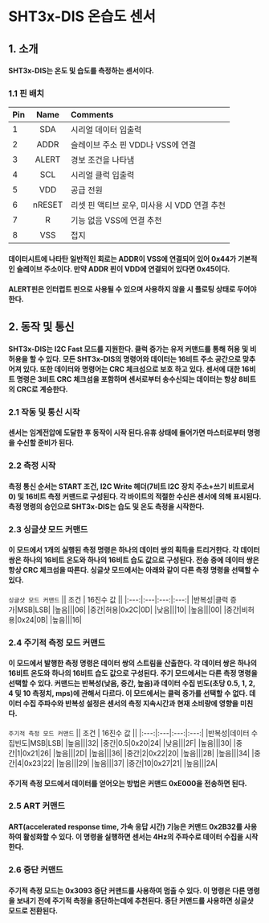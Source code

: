 # **SHT3x-DIS 온습도 센서**
## **1. 소개**
#### SHT3x-DIS는 온도 및 습도를 측정하는 센서이다.
### **1.1 핀 배치**
|Pin|Name|Comments|
|---|:---:|:---|
|1|SDA|시리얼 데이터 입출력|
|2|ADDR|슬레이브 주소 핀 VDD나 VSS에 연결|
|3|ALERT|경보 조건을 나타냄|
|4|SCL|시리얼 클럭 입출력|
|5|VDD|공급 전원|
|6|nRESET|리셋 핀 액티브 로우, 미사용 시 VDD 연결 추천|
|7|R|기능 없음 VSS에 연결 추천|
|8|VSS|접지|
#### 데이터시트에 나타탄 일반적인 회로는 ADDR이 VSS에 연결되어 있어 0x44가 기본적인 슬레이브 주소이다. 만약 ADDR 핀이 VDD에 연결되어 있다면 0x45이다.
#### ALERT핀은 인터럽트 핀으로 사용될 수 있으며 사용하지 않을 시 플로팅 상태로 두어야 한다.
## **2. 동작 및 통신**
#### SHT3x-DIS는 I2C Fast 모드를 지원한다. 클럭 증가는 유저 커맨드를 통해 허용 및 비허용을 할 수 있다. 모든 SHT3x-DIS의 명령어와 데이터는 16비트 주소 공간으로 맞추어져 있다. 또한 데이터와 명령어는 CRC 체크섬으로 보호 하고 있다. 센서에 대한 16비트 명령은 3비트 CRC 체크섬을 포함하며 센서로부터 송수신되는 데이터는 항상 8비트의 CRC로 계승한다.
### **2.1 작동 및 통신 시작**
#### 센서는 임계전압에 도달한 후 동작이 시작 된다.유휴 상태에 들어가면 마스터로부터 명령을 수신할 준비가 된다.
### **2.2 측정 시작**
#### 측정 통신 순서는 START 조건, I2C Write 헤더(7비트 I2C 장치 주소+쓰기 비트로서 0) 및 16비트 측정 커맨드로 구성된다. 각 바이트의 적절한 수신은 센서에 의해 표시된다. 측정 명령의 승인으로 SHT3x-DIS는 습도 및 온도 측정을 시작한다.
### **2.3 싱글샷 모드 커맨드**
#### 이 모드에서 1개의 실행된 측정 명령은 하나의 데이터 쌍의 획득을 트리거한다. 각 데이터 쌍은 하나의 16비트 온도와 하나의 16비트 습도 값으로 구성된다. 전송 중에 데이터 쌍은 항상 CRC 체크섬을 따른다. 싱글샷 모드에서는 아래와 같이 다른 측정 명령을 선택할 수 있다. 
`싱글샷 모드 커맨드`
|| 조건 | 16진수 값 ||
|:---:|:---|:---:|:---:|
|반복성|클럭 증가|MSB|LSB|
|높음|||06|
|중간|허용|0x2C|0D|
|낮음|||10|
|높음|||00|
|중간|비허용|0x24|0B|
|높음|||16|
### **2.4 주기적 측정 모드 커맨드**
#### 이 모드에서 발행한 측정 명령은 데이터 쌍의 스트림을 산출한다. 각 데이터 쌍은 하나의 16비트 온도와 하나의 16비트 습도 값으로 구성된다. 주기 모드에서는 다른 측정 명령을 선택할 수 있다. 커맨드는 반복성(낮음, 중간, 높음)과 데이터 수집 빈도(초당 0.5, 1, 2, 4 및 10 측정치, mps)에 관해서 다르다. 이 모드에서는 클럭 증가를 선택할 수 없다. 데이터 수집 주파수와 반복성 설정은 센서의 측정 지속시간과 현재 소비량에 영향을 미친다.
`주기적 측정 모드 커맨드`
|| 조건 | 16진수 값 ||
|:---:|:---|:---:|:---:|
|반복성|데이터 수집빈도|MSB|LSB|
|높음|||32|
|중간|0.5|0x20|24|
|낮음|||2F|
|높음|||30|
|중간|1|0x21|26|
|높음|||2D|
|높음|||36|
|중간|2|0x22|20|
|높음|||2B|
|높음|||34|
|중간|4|0x23|22|
|높음|||29|
|높음|||37|
|중간|10|0x27|21|
|높음|||2A|
#### 주기적 측정 모드에서 데이터를 얻어오는 방법은 커맨드 0xE000을 전송하면 된다.
### **2.5 ART 커맨드**
#### ART(accelerated response time, 가속 응답 시간) 기능은 커맨드 0x2B32를 사용하여 활성화할 수 있다. 이 명령을 실행하면 센서는 4Hz의 주파수로 데이터 수집을 시작한다.
### **2.6 중단 커맨드**
#### 주기적 측정 모드는 0x3093 중단 커맨드를 사용하여 멈출 수 있다. 이 명령은 다른 명령을 보내기 전에 주기적 측정을 중단하는데에 추천된다. 중단 커맨드를 사용하면 싱글샷 모드로 전환된다.